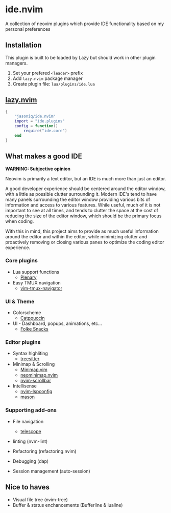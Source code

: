 # ide.nvim

A collection of neovim plugins which provide IDE functionality based on my personal preferences

## Installation

This plugin is built to be loaded by Lazy but should work in other plugin managers.

 1. Set your prefered `<leader>` prefix
 2. Add `lazy.nvim` package manager
 2. Create plugin file: `lua/plugins/ide.lua`

## [lazy.nvim](https://github.com/folke/lazy.nvim)

```lua
{
    "jasoniq/ide.nvim"
    import = "ide.plugins"
    config = function()
        require("ide.core")
    end
}
```

## What makes a good IDE

**WARNING: Subjective opinion**

Neovim is primarily a text editor, but an IDE is much more than just an editor.

A good developer experience should be centered around the editor window, with a little as possible clutter surrounding it.
Modern IDE's tend to have many panels surrounding the editor window providing various bits of information and access to
various features. While useful, much of it is not important to see at all times, and tends to clutter the space at the
cost of reducing the size of the editor window, which should be the primary focus when coding.

With this in mind, this project aims to provide as much useful information around the editor and within the editor, while
minimizing clutter and proactively removing or closing various panes to optimize the coding editor experience.

### Core plugins

 - Lua support functions
    - [Plenary](https://github.com/nvim-lua/plenary.nvim)
 - Easy TMUX navigation
    - [vim-tmux-navigator](https://github.com/christoomey/vim-tmux-navigator)

### UI & Theme

 - Colorscheme
    - [Catppuccin](https://github.com/catppuccin/nvim)
 - UI - Dashboard, popups, animations, etc...
    - [Folke Snacks](https://github.com/folke/snacks.nvim)

### Editor plugins

 - Syntax highliting
    - [treesitter](https://github.com/nvim-treesitter/nvim-treesitter)
 - Minimap & Scrolling
    - [Minimap.vim](https://github.com/wfxr/minimap.vim)
    - [neominimap.nvim](https://github.com/Isrothy/neominimap.nvim)
    - [nvim-scrollbar](https://github.com/petertriho/nvim-scrollbar)
 - Intellisense
    - [nvim-lspconfig](https://github.com/neovim/nvim-lspconfig)
    - [mason](https://github.com/mason-org/mason.nvim)

### Supporting add-ons

 - File navigation
    - [telescope](https://github.com/nvim-telescope/telescope.nvim)
 
 - linting (nvm-lint)
 - Refactoring (refactoring.nvim)
 - Debugging (dap)
 - Session management (auto-session)

## Nice to haves

 - Visual file tree (nvim-tree)
 - Buffer & status enchancements (Bufferline & lualine)

